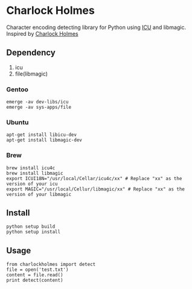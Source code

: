 # Charlock Holmes

Character encoding detecting library for Python using [ICU](http://site.icu-project.org/) and libmagic. Inspired by [Charlock Holmes](https://raw.github.com/brianmario/charlock_holmes)

## Dependency
1. icu
2. file(libmagic)

### Gentoo
    emerge -av dev-libs/icu
    emerge -av sys-apps/file

### Ubuntu
    apt-get install libicu-dev
    apt-get install libmagic-dev

### Brew
    brew install icu4c
    brew install libmagic
    export ICUI18N="/usr/local/Cellar/icu4c/xx" # Replace "xx" as the version of your icu
    export MAGIC="/usr/local/Cellur/libmagic/xx" # Replace "xx" as the version of your libmagic

## Install

    python setup build
    python setup install

## Usage

    from charlockholmes import detect
    file = open('test.txt')
    content = file.read()
    print detect(content)
